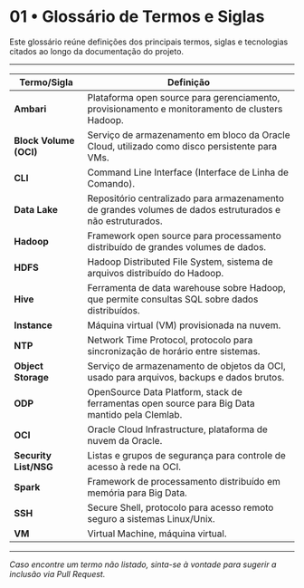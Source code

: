 # 01 • Glossário de Termos e Siglas

Este glossário reúne definições dos principais termos, siglas e tecnologias citados ao longo da documentação do projeto.

---

| Termo/Sigla         | Definição                                                                                              |
|---------------------|--------------------------------------------------------------------------------------------------------|
| **Ambari**          | Plataforma open source para gerenciamento, provisionamento e monitoramento de clusters Hadoop.         |
| **Block Volume (OCI)** | Serviço de armazenamento em bloco da Oracle Cloud, utilizado como disco persistente para VMs.       |
| **CLI**             | Command Line Interface (Interface de Linha de Comando).                                                |
| **Data Lake**       | Repositório centralizado para armazenamento de grandes volumes de dados estruturados e não estruturados.|
| **Hadoop**          | Framework open source para processamento distribuído de grandes volumes de dados.                      |
| **HDFS**            | Hadoop Distributed File System, sistema de arquivos distribuído do Hadoop.                             |
| **Hive**            | Ferramenta de data warehouse sobre Hadoop, que permite consultas SQL sobre dados distribuídos.         |
| **Instance**        | Máquina virtual (VM) provisionada na nuvem.                                                            |
| **NTP**             | Network Time Protocol, protocolo para sincronização de horário entre sistemas.                         |
| **Object Storage**  | Serviço de armazenamento de objetos da OCI, usado para arquivos, backups e dados brutos.               |
| **ODP**             | OpenSource Data Platform, stack de ferramentas open source para Big Data mantido pela Clemlab.         |
| **OCI**             | Oracle Cloud Infrastructure, plataforma de nuvem da Oracle.                                            |
| **Security List/NSG** | Listas e grupos de segurança para controle de acesso à rede na OCI.                                 |
| **Spark**           | Framework de processamento distribuído em memória para Big Data.                                       |
| **SSH**             | Secure Shell, protocolo para acesso remoto seguro a sistemas Linux/Unix.                               |
| **VM**              | Virtual Machine, máquina virtual.                                                                     |


---

*Caso encontre um termo não listado, sinta-se à vontade para sugerir a inclusão via Pull Request.*
